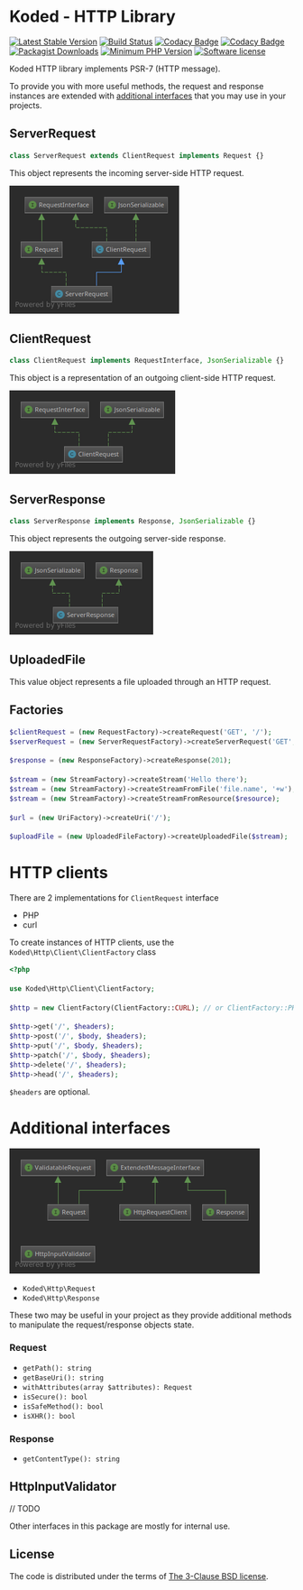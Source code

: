Koded - HTTP Library
====================

[![Latest Stable Version](https://img.shields.io/packagist/v/koded/http.svg)](https://packagist.org/packages/koded/http)
[![Build Status](https://travis-ci.org/kodedphp/http.svg?branch=master)](https://travis-ci.org/kodedphp/http)
[![Codacy Badge](https://api.codacy.com/project/badge/Coverage/77246045a5c440ddb0efb195b48362ef)](https://www.codacy.com/app/kodeart/http)
[![Codacy Badge](https://api.codacy.com/project/badge/Grade/77246045a5c440ddb0efb195b48362ef)](https://www.codacy.com/app/kodeart/http)
[![Packagist Downloads](https://img.shields.io/packagist/dt/koded/http.svg)](https://packagist.org/packages/koded/http)
[![Minimum PHP Version](https://img.shields.io/badge/php-%3E%3D%207.1-8892BF.svg)](https://php.net/)
[![Software license](https://img.shields.io/badge/License-BSD%203--Clause-blue.svg)](LICENSE)


Koded HTTP library implements PSR-7 (HTTP message).

To provide you with more useful methods, the request and response instances
are extended with [additional interfaces](#interfaces) that you may use in your projects.


ServerRequest
-------------

```php
class ServerRequest extends ClientRequest implements Request {}
```

This object represents the incoming server-side HTTP request.

![](diagrams/server-request.png)


ClientRequest
-------------

```php
class ClientRequest implements RequestInterface, JsonSerializable {}
```

This object is a representation of an outgoing client-side HTTP request.

![](diagrams/client-request.png)


ServerResponse
--------------

```php
class ServerResponse implements Response, JsonSerializable {}
```

This object represents the outgoing server-side response.

![](diagrams/server-response.png)


UploadedFile
------------

This value object represents a file uploaded through an HTTP request.


Factories
---------

```php
$clientRequest = (new RequestFactory)->createRequest('GET', '/');
$serverRequest = (new ServerRequestFactory)->createServerRequest('GET', '/');

$response = (new ResponseFactory)->createResponse(201);

$stream = (new StreamFactory)->createStream('Hello there');
$stream = (new StreamFactory)->createStreamFromFile('file.name', '+w');
$stream = (new StreamFactory)->createStreamFromResource($resource);

$url = (new UriFactory)->createUri('/');

$uploadFile = (new UploadedFileFactory)->createUploadedFile($stream);
```

HTTP clients
============

There are 2 implementations for `ClientRequest` interface
- PHP
- curl

To create instances of HTTP clients, use the `Koded\Http\Client\ClientFactory` class

```php
<?php

use Koded\Http\Client\ClientFactory;

$http = new ClientFactory(ClientFactory::CURL); // or ClientFactory::PHP

$http->get('/', $headers);
$http->post('/', $body, $headers);
$http->put('/', $body, $headers);
$http->patch('/', $body, $headers);
$http->delete('/', $headers);
$http->head('/', $headers);
```

`$headers` are optional.


Additional interfaces
=====================
![Additional interfaces](./diagrams/interfaces.png)

- `Koded\Http\Request`
- `Koded\Http\Response`

These two may be useful in your project as they provide additional 
methods to manipulate the request/response objects state.

### Request
- `getPath(): string`
- `getBaseUri(): string`
- `withAttributes(array $attributes): Request`
- `isSecure(): bool`
- `isSafeMethod(): bool`
- `isXHR(): bool`

### Response
- `getContentType(): string`


HttpInputValidator
------------------
// TODO

Other interfaces in this package are mostly for internal use.


License
-------

The code is distributed under the terms of [The 3-Clause BSD license](LICENSE).
